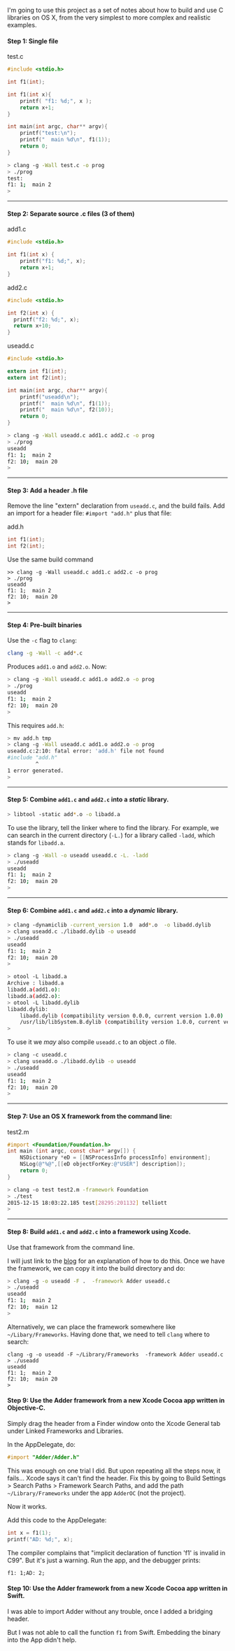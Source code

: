 I'm going to use this project as a set of notes about how to build and use C libraries on OS X, from the very simplest to more complex and realistic examples.

#### Step 1:  Single file

test.c

```C
#include <stdio.h>

int f1(int);

int f1(int x){
    printf( "f1: %d;", x );
    return x+1;
}

int main(int argc, char** argv){
    printf("test:\n");
    printf("  main %d\n", f1(1));
    return 0;
}
```

```bash
> clang -g -Wall test.c -o prog
> ./prog
test:
f1: 1;  main 2
>
```
<hr>

#### Step 2:  Separate source .c files (3 of them)

add1.c

```C
#include <stdio.h>

int f1(int x) {
    printf("f1: %d;", x);
    return x+1;
}
```

add2.c

```C
#include <stdio.h>

int f2(int x) {
  printf("f2: %d;", x);
  return x+10;
}
```

useadd.c

```C
#include <stdio.h>

extern int f1(int);
extern int f2(int);

int main(int argc, char** argv){
    printf("useadd\n");
    printf("  main %d\n", f1(1));
    printf("  main %d\n", f2(10));
    return 0;
}
```

```bash
> clang -g -Wall useadd.c add1.c add2.c -o prog
> ./prog
useadd
f1: 1;  main 2
f2: 10;  main 20
>
```

<hr>

#### Step 3:  Add a header .h file

Remove the line "extern" declaration from `useadd.c`, and the build fails.
Add an import for a header file: `#import "add.h"` plus that file:

add.h

```C
int f1(int);
int f2(int);
```

Use the same build command

```
>> clang -g -Wall useadd.c add1.c add2.c -o prog
> ./prog
useadd
f1: 1;  main 2
f2: 10;  main 20
>
```

<hr>

#### Step 4:  Pre-built binaries

Use the ``-c`` flag to ``clang``:

```bash
clang -g -Wall -c add*.c
```

Produces `add1.o` and `add2.o`.  Now:

```bash
> clang -g -Wall useadd.c add1.o add2.o -o prog
> ./prog
useadd
f1: 1;  main 2
f2: 10;  main 20
>
```

This requires `add.h`:

```bash
> mv add.h tmp
> clang -g -Wall useadd.c add1.o add2.o -o prog
useadd.c:2:10: fatal error: 'add.h' file not found
#include "add.h"
         ^
1 error generated.
>
```

<hr>

#### Step 5:  Combine `add1.c` and `add2.c` into a *static* library.

```bash
> libtool -static add*.o -o libadd.a
```
To use the library, tell the linker where to find the library.  For example, we can search in the current directory (`-L.`) for a library called `-ladd`, which stands for `libadd.a`.

```bash
> clang -g -Wall -o useadd useadd.c -L. -ladd
> ./useadd
useadd
f1: 1;  main 2
f2: 10;  main 20
>
```

<hr>

#### Step 6:  Combine `add1.c` and `add2.c` into a *dynamic* library.

```bash
> clang -dynamiclib -current_version 1.0  add*.o  -o libadd.dylib
> clang useadd.c ./libadd.dylib -o useadd
> ./useadd
useadd
f1: 1;  main 2
f2: 10;  main 20
>
```

```bash
> otool -L libadd.a
Archive : libadd.a
libadd.a(add1.o):
libadd.a(add2.o):
> otool -L libadd.dylib
libadd.dylib:
	libadd.dylib (compatibility version 0.0.0, current version 1.0.0)
	/usr/lib/libSystem.B.dylib (compatibility version 1.0.0, current version 1226.10.1)
>
```

To use it we *may* also compile `useadd.c` to an object .o file.

```bash
> clang -c useadd.c
> clang useadd.o ./libadd.dylib -o useadd
> ./useadd
useadd
f1: 1;  main 2
f2: 10;  main 20
>
```

<hr>

#### Step 7:  Use an OS X framework from the command line:

test2.m
```objective-c
#import <Foundation/Foundation.h>
int main (int argc, const char* argv[]) {
    NSDictionary *eD = [[NSProcessInfo processInfo] environment];
    NSLog(@"%@",[[eD objectForKey:@"USER"] description]);
    return 0;
}
```

```bash
> clang -o test test2.m -framework Foundation
> ./test
2015-12-15 18:03:22.185 test[28295:201132] telliott
>
```
<hr>

#### Step 8:  Build `add1.c` and `add2.c` into a framework using Xcode.

Use that framework from the command line.  

I will just link to the [blog](http://telliott99.blogspot.com/2015/12/swift-using-c-framework.html) for an explanation of how to do this.  Once we have the framework, we can copy it into the build directory and do:

```bash
> clang -g -o useadd -F .  -framework Adder useadd.c
> ./useadd
useadd
f1: 1;  main 2
f2: 10;  main 12
>
```

Alternatively, we can place the framework somewhere like `~/Libary/Frameworks`.  Having done that, we need to tell `clang` where to search:

```bash>
clang -g -o useadd -F ~/Library/Frameworks  -framework Adder useadd.c
> ./useadd
useadd
f1: 1;  main 2
f2: 10;  main 20
>
```

#### Step 9:  Use the Adder framework from a new Xcode Cocoa app written in Objective-C.  

Simply drag the header from a Finder window onto the Xcode General tab under Linked Frameworks and Libraries.

In the AppDelegate, do:
```Objective-C
#import "Adder/Adder.h"
```

This was enough on one trial I did.  But upon repeating all the steps now, it fails... Xcode says it can't find the header.  Fix this by going to Build Settings > Search Paths > Framework Search Paths, and add the path `~/Library/Frameworks` under the app `AdderOC` (not the project).

Now it works.

Add this code to the AppDelegate:

```Objective-C
int x = f1(1);
printf("AD: %d;", x);
```

The compiler complains that "implicit declaration of function 'f1' is invalid in C99".  But it's just a warning.  Run the app, and the debugger prints:

```
f1: 1;AD: 2;
```

#### Step 10:  Use the Adder framework from a new Xcode Cocoa app written in Swift.

I was able to import Adder without any trouble, once I added a bridging header.  

But I was not able to call the function `f1` from Swift.  Embedding the binary into the App didn't help.

